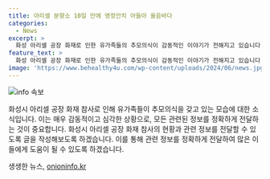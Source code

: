 ```yaml
---
title: 아리셀 분향소 10일 만에 영정안치 아들아 울음바다
categories:
  - News
excerpt: >
  화성 아리셀 공장 화재로 인한 유가족들의 추모의식이 감동적인 이야기가 전해지고 있습니다. 유가족들은 희생자들의 영정과 위패를 안치하고, 종교인들과 함께하는 추모의식에서 감정을 터뜨리며 슬픔을 나타내고 있습니다. 그러나 유가족들과 화성시 간에 설치된 임시 추모공간과 공식 합동분향소에 대한 갈등도 발생하고 있는 상황입니다. 공공청사 내부공간을 분향소로 이용하기 위해서는 허가가 필요하며, 양 공동대표는 이를 불허한 것을 비상식적인 처사로 지적하며 강력한 반발을 보였습니다.
feature_text: >
  화성 아리셀 공장 화재로 인한 유가족들의 추모의식이 감동적인 이야기가 전해지고 있습니다. 유가족들은 희생자들의 영정과 위패를 안치하고, 종교인들과 함께하는 추모의식에서 감정을 터뜨리며 슬픔을 나타내고 있습니다. 그러나 유가족들과 화성시 간에 설치된 임시 추모공간과 공식 합동분향소에 대한 갈등도 발생하고 있는 상황입니다. 공공청사 내부공간을 분향소로 이용하기 위해서는 허가가 필요하며, 양 공동대표는 이를 불허한 것을 비상식적인 처사로 지적하며 강력한 반발을 보였습니다.
image: 'https://www.behealthy4u.com/wp-content/uploads/2024/06/news.jpg'
---
```


<p><img src="https://www.behealthy4u.com/wp-content/uploads/2024/06/news.jpg" alt="info 속보" /></p>

<p>화성시 아리셀 공장 화재 참사로 인해 유가족들이 추모의식을 갖고 있는 모습에 대한 소식입니다. 이는 매우 감동적이고 심각한 상황으로, 모든 관련된 정보를 정확하게 전달하는 것이 중요합니다. 화성시 아리셀 공장 화재 참사의 현황과 관련 정보를 전달할 수 있도록 글을 작성해보도록 하겠습니다. 이를 통해 관련 정보를 정확하게 전달하여 많은 이들에게 도움이 될 수 있도록 하겠습니다.</p>
생생한 뉴스, <a href="https://onioninfo.kr" rel="dofollow">onioninfo.kr</a>


